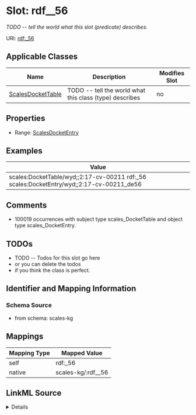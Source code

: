 

# Slot: rdf__56


_TODO -- tell the world what this slot (predicate) describes._





URI: [rdf:_56](http://www.w3.org/1999/02/22-rdf-syntax-ns#_56)



<!-- no inheritance hierarchy -->





## Applicable Classes

| Name | Description | Modifies Slot |
| --- | --- | --- |
| [ScalesDocketTable](../classes/ScalesDocketTable.md) | TODO -- tell the world what this class (type) describes |  no  |







## Properties

* Range: [ScalesDocketEntry](../classes/ScalesDocketEntry.md)






## Examples

| Value |
| --- |
| scales:DocketTable/wyd;;2:17-cv-00211 rdf:_56 scales:DocketEntry/wyd;;2:17-cv-00211_de56 |

## Comments

* 100019 occurrences with subject type scales_DocketTable and object type scales_DocketEntry.

## TODOs

* TODO -- Todos for this slot go here
* or you can delete the todos
* if you think the class is perfect.

## Identifier and Mapping Information







### Schema Source


* from schema: scales-kg




## Mappings

| Mapping Type | Mapped Value |
| ---  | ---  |
| self | rdf:_56 |
| native | scales-kg/:rdf__56 |




## LinkML Source

<details>
```yaml
name: rdf__56
description: TODO -- tell the world what this slot (predicate) describes.
todos:
- TODO -- Todos for this slot go here
- or you can delete the todos
- if you think the class is perfect.
comments:
- 100019 occurrences with subject type scales_DocketTable and object type scales_DocketEntry.
examples:
- value: scales:DocketTable/wyd;;2:17-cv-00211 rdf:_56 scales:DocketEntry/wyd;;2:17-cv-00211_de56
from_schema: scales-kg
rank: 1000
slot_uri: rdf:_56
alias: rdf__56
domain_of:
- scales_DocketTable
range: scales_DocketEntry

```
</details>